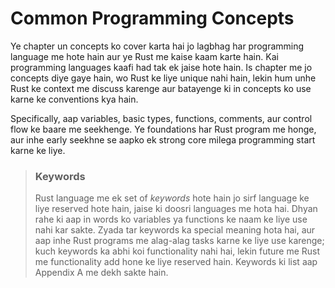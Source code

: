# Common Programming Concepts

Ye chapter un concepts ko cover karta hai jo lagbhag har programming language me hote hain
aur ye Rust me kaise kaam karte hain. Kai programming languages kaafi had tak ek jaise hote hain.
Is chapter me jo concepts diye gaye hain, wo Rust ke liye unique nahi hain,
lekin hum unhe Rust ke context me discuss karenge aur batayenge ki
in concepts ko use karne ke conventions kya hain.

Specifically, aap variables, basic types, functions, comments,
aur control flow ke baare me seekhenge. Ye foundations har Rust program me honge,
aur inhe early seekhne se aapko ek strong core milega programming start karne ke liye.

> ### Keywords
>
> Rust language me ek set of *keywords* hote hain jo sirf language ke liye reserved hote hain,
> jaise ki doosri languages me hota hai. Dhyan rahe ki aap in words ko variables ya
> functions ke naam ke liye use nahi kar sakte. 
> Zyada tar keywords ka special meaning hota hai, aur aap inhe Rust programs me
> alag-alag tasks karne ke liye use karenge; kuch keywords ka abhi koi functionality
> nahi hai, lekin future me Rust me functionality add hone ke liye reserved hain.
> Keywords ki list aap Appendix A me dekh sakte hain.
